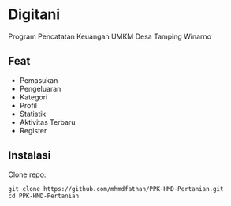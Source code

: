 # Digitani
Program Pencatatan Keuangan UMKM Desa Tamping Winarno

## Feat
- Pemasukan
- Pengeluaran
- Kategori
- Profil
- Statistik
- Aktivitas Terbaru
- Register

## Instalasi
Clone repo:
```
git clone https://github.com/mhmdfathan/PPK-HMD-Pertanian.git
cd PPK-HMD-Pertanian
```
